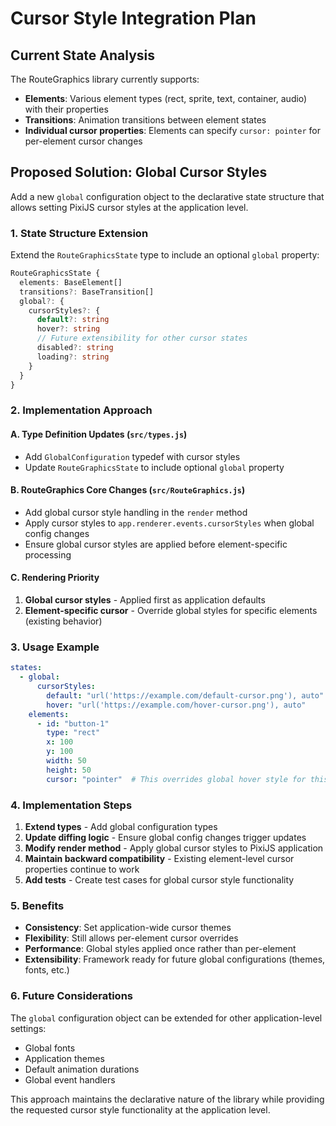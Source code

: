 # Cursor Style Integration Plan

## Current State Analysis

The RouteGraphics library currently supports:
- **Elements**: Various element types (rect, sprite, text, container, audio) with their properties
- **Transitions**: Animation transitions between element states
- **Individual cursor properties**: Elements can specify `cursor: pointer` for per-element cursor changes

## Proposed Solution: Global Cursor Styles

Add a new `global` configuration object to the declarative state structure that allows setting PixiJS cursor styles at the application level.

### 1. State Structure Extension

Extend the `RouteGraphicsState` type to include an optional `global` property:

```typescript
RouteGraphicsState {
  elements: BaseElement[]
  transitions?: BaseTransition[]
  global?: {
    cursorStyles?: {
      default?: string
      hover?: string
      // Future extensibility for other cursor states
      disabled?: string
      loading?: string
    }
  }
}
```

### 2. Implementation Approach

#### A. Type Definition Updates (`src/types.js`)
- Add `GlobalConfiguration` typedef with cursor styles
- Update `RouteGraphicsState` to include optional `global` property

#### B. RouteGraphics Core Changes (`src/RouteGraphics.js`)
- Add global cursor style handling in the `render` method
- Apply cursor styles to `app.renderer.events.cursorStyles` when global config changes
- Ensure global cursor styles are applied before element-specific processing

#### C. Rendering Priority
1. **Global cursor styles** - Applied first as application defaults
2. **Element-specific cursor** - Override global styles for specific elements (existing behavior)

### 3. Usage Example

```yaml
states:
  - global:
      cursorStyles:
        default: "url('https://example.com/default-cursor.png'), auto"
        hover: "url('https://example.com/hover-cursor.png'), auto"
    elements:
      - id: "button-1"
        type: "rect"
        x: 100
        y: 100
        width: 50
        height: 50
        cursor: "pointer"  # This overrides global hover style for this element
```

### 4. Implementation Steps

1. **Extend types** - Add global configuration types
2. **Update diffing logic** - Ensure global config changes trigger updates
3. **Modify render method** - Apply global cursor styles to PixiJS application
4. **Maintain backward compatibility** - Existing element-level cursor properties continue to work
5. **Add tests** - Create test cases for global cursor style functionality

### 5. Benefits

- **Consistency**: Set application-wide cursor themes
- **Flexibility**: Still allows per-element cursor overrides
- **Performance**: Global styles applied once rather than per-element
- **Extensibility**: Framework ready for future global configurations (themes, fonts, etc.)

### 6. Future Considerations

The `global` configuration object can be extended for other application-level settings:
- Global fonts
- Application themes
- Default animation durations
- Global event handlers

This approach maintains the declarative nature of the library while providing the requested cursor style functionality at the application level.